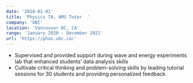 ```yaml
---
date: '2018-01-01'
title: 'Physics TA, AMS Tutor  '
company: 'UBC'
location: 'Vancouver BC, CA'
range: 'January 2020 - December 2021'
url: 'https://phas.ubc.ca/'
---
```


- Supervised and provided support during wave and energy experiments lab that enhanced students’ data analysis skills
- Cultivate critical thinking and problem-solving skills by leading tutorial sessions for 30 students and providing personalized feedback
